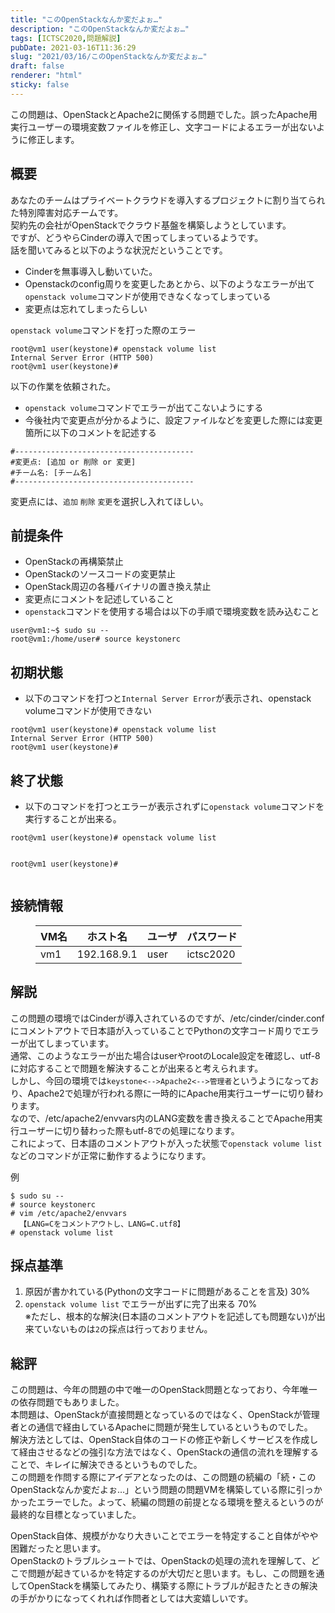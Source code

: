 ```yaml
---
title: "このOpenStackなんか変だよぉ…"
description: "このOpenStackなんか変だよぉ…"
tags: [ICTSC2020,問題解説]
pubDate: 2021-03-16T11:36:29
slug: "2021/03/16/このOpenStackなんか変だよぉ…"
draft: false
renderer: "html"
sticky: false
---
```



<p>この問題は、OpenStackとApache2に関係する問題でした。誤ったApache用実行ユーザーの環境変数ファイルを修正し、文字コードによるエラーが出ないように修正します。</p>



<h2>概要</h2>



<p>あなたのチームはプライベートクラウドを導入するプロジェクトに割り当てられた特別障害対応チームです。<br>
契約先の会社がOpenStackでクラウド基盤を構築しようとしています。<br>
ですが、どうやらCinderの導入で困ってしまっているようです。<br>
話を聞いてみると以下のような状況だということです。</p>



<ul><li>Cinderを無事導入し動いていた。</li><li>Openstackのconfig周りを変更したあとから、以下のようなエラーが出て<code>openstack volume</code>コマンドが使用できなくなってしまっている</li><li>変更点は忘れてしまったらしい</li></ul>



<p><code>openstack volume</code>コマンドを打った際のエラー</p>


<div class="wp-block-syntaxhighlighter-code "><pre><code>root@vm1 user(keystone)# openstack volume list
Internal Server Error (HTTP 500)
root@vm1 user(keystone)#</code></pre></div>


<p>以下の作業を依頼された。</p>



<ul><li><code>openstack volume</code>コマンドでエラーが出てこないようにする</li><li>今後社内で変更点が分かるように、設定ファイルなどを変更した際には変更箇所に以下のコメントを記述する</li></ul>


<div class="wp-block-syntaxhighlighter-code "><pre><code>#----------------------------------------
#変更点: &#91;追加 or 削除 or 変更]
#チーム名: &#91;チーム名]
#----------------------------------------</code></pre></div>


<p>変更点には、<code>追加</code> <code>削除</code> <code>変更</code>を選択し入れてほしい。</p>



<h2>前提条件</h2>



<ul><li>OpenStackの再構築禁止</li><li>OpenStackのソースコードの変更禁止</li><li>OpenStack周辺の各種バイナリの置き換え禁止</li><li>変更点にコメントを記述していること</li><li><code>openstack</code>コマンドを使用する場合は以下の手順で環境変数を読み込むこと</li></ul>


<div class="wp-block-syntaxhighlighter-code "><pre><code>user@vm1:~$ sudo su --
root@vm1:/home/user# source keystonerc</code></pre></div>


<h2>初期状態</h2>



<ul><li>以下のコマンドを打つと<code>Internal Server Error</code>が表示され、openstack volumeコマンドが使用できない</li></ul>


<div class="wp-block-syntaxhighlighter-code "><pre><code>root@vm1 user(keystone)# openstack volume list
Internal Server Error (HTTP 500)
root@vm1 user(keystone)#</code></pre></div>


<h2>終了状態</h2>



<ul><li>以下のコマンドを打つとエラーが表示されずに<code>openstack volume</code>コマンドを実行することが出来る。</li></ul>


<div class="wp-block-syntaxhighlighter-code "><pre><code>root@vm1 user(keystone)# openstack volume list

root@vm1 user(keystone)#</code></pre></div>


<h2>接続情報</h2>



<figure class="wp-block-table"><table class=""><thead><tr><th>VM名</th><th>ホスト名</th><th>ユーザ</th><th>パスワード</th></tr></thead><tbody><tr><td>vm1</td><td>192.168.9.1</td><td>user</td><td>ictsc2020</td></tr></tbody></table></figure>



<h2>解説</h2>



<p>この問題の環境ではCinderが導入されているのですが、/etc/cinder/cinder.confにコメントアウトで日本語が入っていることでPythonの文字コード周りでエラーが出てしまっています。  <br>
通常、このようなエラーが出た場合はuserやrootのLocale設定を確認し、utf-8に対応することで問題を解決することが出来ると考えられます。  <br>
しかし、今回の環境では<code>keystone&lt;--&gt;Apache2&lt;--&gt;管理者</code>というようになっており、Apache2で処理が行われる際に一時的にApache用実行ユーザーに切り替わります。  <br>
なので、/etc/apache2/envvars内のLANG変数を書き換えることでApache用実行ユーザーに切り替わった際もutf-8での処理になります。  <br>
これによって、日本語のコメントアウトが入った状態で<code>openstack volume list</code>などのコマンドが正常に動作するようになります。</p>



<p>例</p>


<div class="wp-block-syntaxhighlighter-code "><pre><code>$ sudo su --
# source keystonerc
# vim /etc/apache2/envvars
  【LANG=Cをコメントアウトし、LANG=C.utf8】
# openstack volume list</code></pre></div>


<h2>採点基準</h2>



<ol><li>原因が書かれている(Pythonの文字コードに問題があることを言及) 30%  </li><li><code>openstack volume list</code> でエラーが出ずに完了出来る 70%  <br>
※ただし、根本的な解決(日本語のコメントアウトを記述しても問題ない)が出来ていないものは<code>2</code>の採点は行っておりません。</li></ol>



<h2>総評</h2>



<p>この問題は、今年の問題の中で唯一のOpenStack問題となっており、今年唯一の依存問題でもありました。  <br>
本問題は、OpenStackが直接問題となっているのではなく、OpenStackが管理者との通信で経由しているApacheに問題が発生しているというものでした。  <br>
解決方法としては、OpenStack自体のコードの修正や新しくサービスを作成して経由させるなどの強引な方法ではなく、OpenStackの通信の流れを理解することで、キレイに解決できるというものでした。  <br>
この問題を作問する際にアイデアとなったのは、この問題の続編の「続・このOpenStackなんか変だよぉ…」という問題の問題VMを構築している際に引っかかったエラーでした。よって、続編の問題の前提となる環境を整えるというのが最終的な目標となっていました。  </p>



<p>OpenStack自体、規模がかなり大きいことでエラーを特定すること自体がやや困難だったと思います。  <br>
OpenStackのトラブルシュートでは、OpenStackの処理の流れを理解して、どこで問題が起きているかを特定するのが大切だと思います。もし、この問題を通してOpenStackを構築してみたり、構築する際にトラブルが起きたときの解決の手がかりになってくれれば作問者としては大変嬉しいです。  </p>

